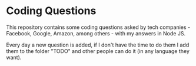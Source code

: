 # Coding Questions

This repository contains some coding questions asked by tech companies - Facebook, Google, Amazon, among others - with my answers in Node JS.

Every day a new question is added, if I don't have the time to do them I add them to the folder "TODO" and other people can do it (in any language they want).